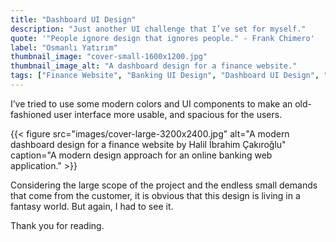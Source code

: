 ```yaml
---
title: "Dashboard UI Design"
description: "Just another UI challenge that I’ve set for myself."
quote: '"People ignore design that ignores people." - Frank Chimero'
label: "Osmanlı Yatırım"
thumbnail_image: "cover-small-1600x1200.jpg"
thumbnail_image_alt: "A dashboard design for a finance website."
tags: ["Finance Website", "Banking UI Design", "Dashboard UI Design", "Dashboard Website Design"]
---
```


I’ve tried to use some modern colors and UI components to make an old-fashioned user interface more usable, and spacious for the users.

{{< figure 
    src="images/cover-large-3200x2400.jpg"
    alt="A modern dashboard design for a finance website by Halil İbrahim Çakıroğlu"
    caption="A modern design approach for an online banking web application." >}}

Considering the large scope of the project and the endless small demands that come from the customer, it is obvious that this design is living in a fantasy world. But again, I had to see it.

Thank you for reading.